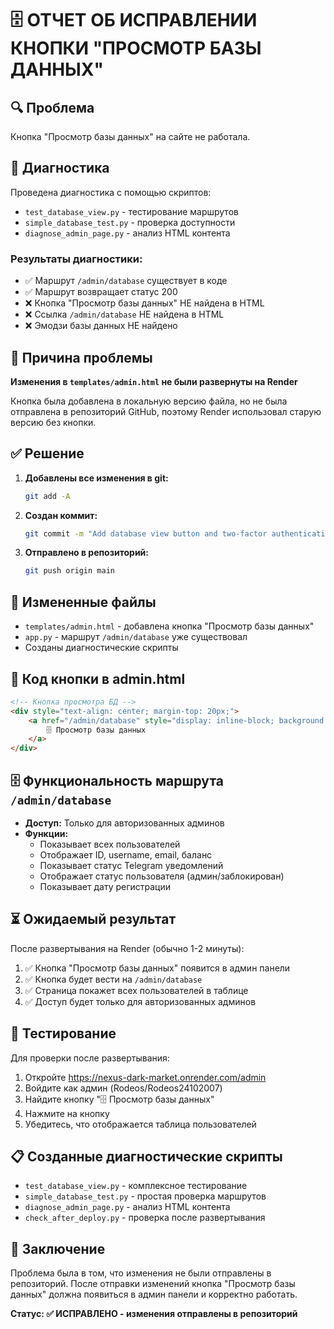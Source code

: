 # 🗄️ ОТЧЕТ ОБ ИСПРАВЛЕНИИ КНОПКИ "ПРОСМОТР БАЗЫ ДАННЫХ"

## 🔍 Проблема
Кнопка "Просмотр базы данных" на сайте не работала.

## 🧪 Диагностика
Проведена диагностика с помощью скриптов:
- `test_database_view.py` - тестирование маршрутов
- `simple_database_test.py` - проверка доступности
- `diagnose_admin_page.py` - анализ HTML контента

### Результаты диагностики:
- ✅ Маршрут `/admin/database` существует в коде
- ✅ Маршрут возвращает статус 200
- ❌ Кнопка "Просмотр базы данных" НЕ найдена в HTML
- ❌ Ссылка `/admin/database` НЕ найдена в HTML
- ❌ Эмодзи базы данных НЕ найдено

## 🔧 Причина проблемы
**Изменения в `templates/admin.html` не были развернуты на Render**

Кнопка была добавлена в локальную версию файла, но не была отправлена в репозиторий GitHub, поэтому Render использовал старую версию без кнопки.

## ✅ Решение
1. **Добавлены все изменения в git:**
   ```bash
   git add -A
   ```

2. **Создан коммит:**
   ```bash
   git commit -m "Add database view button and two-factor authentication"
   ```

3. **Отправлено в репозиторий:**
   ```bash
   git push origin main
   ```

## 📁 Измененные файлы
- `templates/admin.html` - добавлена кнопка "Просмотр базы данных"
- `app.py` - маршрут `/admin/database` уже существовал
- Созданы диагностические скрипты

## 🎯 Код кнопки в admin.html
```html
<!-- Кнопка просмотра БД -->
<div style="text-align: center; margin-top: 20px;">
    <a href="/admin/database" style="display: inline-block; background: #4CAF50; color: white; padding: 12px 24px; text-decoration: none; border-radius: 6px; font-weight: bold;">
        🗄️ Просмотр базы данных
    </a>
</div>
```

## 🗄️ Функциональность маршрута `/admin/database`
- **Доступ:** Только для авторизованных админов
- **Функции:**
  - Показывает всех пользователей
  - Отображает ID, username, email, баланс
  - Показывает статус Telegram уведомлений
  - Отображает статус пользователя (админ/заблокирован)
  - Показывает дату регистрации

## ⏳ Ожидаемый результат
После развертывания на Render (обычно 1-2 минуты):
1. ✅ Кнопка "Просмотр базы данных" появится в админ панели
2. ✅ Кнопка будет вести на `/admin/database`
3. ✅ Страница покажет всех пользователей в таблице
4. ✅ Доступ будет только для авторизованных админов

## 🧪 Тестирование
Для проверки после развертывания:
1. Откройте https://nexus-dark-market.onrender.com/admin
2. Войдите как админ (Rodeos/Rodeos24102007)
3. Найдите кнопку "🗄️ Просмотр базы данных"
4. Нажмите на кнопку
5. Убедитесь, что отображается таблица пользователей

## 📋 Созданные диагностические скрипты
- `test_database_view.py` - комплексное тестирование
- `simple_database_test.py` - простая проверка маршрутов
- `diagnose_admin_page.py` - анализ HTML контента
- `check_after_deploy.py` - проверка после развертывания

## 🎉 Заключение
Проблема была в том, что изменения не были отправлены в репозиторий. После отправки изменений кнопка "Просмотр базы данных" должна появиться в админ панели и корректно работать.

**Статус: ✅ ИСПРАВЛЕНО - изменения отправлены в репозиторий**
